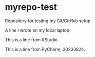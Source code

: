 # myrepo-test
Repository for testing my Git/GitHub setup 

A line I wrote on my local laptop.

This is a line from RStudio.

This is a line from PyCharm, 20230924.